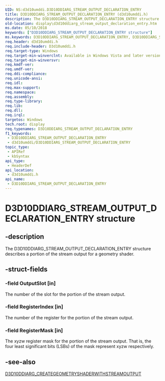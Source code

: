 ```yaml
---
UID: NS:d3d10umddi.D3D10DDIARG_STREAM_OUTPUT_DECLARATION_ENTRY
title: D3D10DDIARG_STREAM_OUTPUT_DECLARATION_ENTRY (d3d10umddi.h)
description: The D3D10DDIARG_STREAM_OUTPUT_DECLARATION_ENTRY structure describes a portion of the stream output for a geometry shader.
old-location: display\d3d10ddiarg_stream_output_declaration_entry.htm
ms.date: 05/10/2018
keywords: ["D3D10DDIARG_STREAM_OUTPUT_DECLARATION_ENTRY structure"]
ms.keywords: D3D10DDIARG_STREAM_OUTPUT_DECLARATION_ENTRY, D3D10DDIARG_STREAM_OUTPUT_DECLARATION_ENTRY structure [Display Devices], UMDisplayDriver_Dx10param_Structs_bdfafade-cf99-4cbb-9ae1-d1bd57997dac.xml, d3d10umddi/D3D10DDIARG_STREAM_OUTPUT_DECLARATION_ENTRY, display.d3d10ddiarg_stream_output_declaration_entry
req.header: d3d10umddi.h
req.include-header: D3d10umddi.h
req.target-type: Windows
req.target-min-winverclnt: Available in Windows Vista and later versions of the Windows operating systems.
req.target-min-winversvr: 
req.kmdf-ver: 
req.umdf-ver: 
req.ddi-compliance: 
req.unicode-ansi: 
req.idl: 
req.max-support: 
req.namespace: 
req.assembly: 
req.type-library: 
req.lib: 
req.dll: 
req.irql: 
targetos: Windows
tech.root: display
req.typenames: D3D10DDIARG_STREAM_OUTPUT_DECLARATION_ENTRY
f1_keywords:
 - D3D10DDIARG_STREAM_OUTPUT_DECLARATION_ENTRY
 - d3d10umddi/D3D10DDIARG_STREAM_OUTPUT_DECLARATION_ENTRY
topic_type:
 - APIRef
 - kbSyntax
api_type:
 - HeaderDef
api_location:
 - d3d10umddi.h
api_name:
 - D3D10DDIARG_STREAM_OUTPUT_DECLARATION_ENTRY
---
```


# D3D10DDIARG_STREAM_OUTPUT_DECLARATION_ENTRY structure


## -description

The D3D10DDIARG_STREAM_OUTPUT_DECLARATION_ENTRY structure describes a portion of the stream output for a geometry shader.

## -struct-fields

### -field OutputSlot [in]

The number of the slot for the portion of the stream output.

### -field RegisterIndex [in]

The number of the register for the portion of the stream output.

### -field RegisterMask [in]

The xyzw register mask for the portion of the stream output. That is, the four least significant bits (LSBs) of the mask represent xyzw respectively.

## -see-also

<a href="/windows-hardware/drivers/ddi/d3d10umddi/ns-d3d10umddi-d3d10ddiarg_creategeometryshaderwithstreamoutput">D3D10DDIARG_CREATEGEOMETRYSHADERWITHSTREAMOUTPUT</a>
